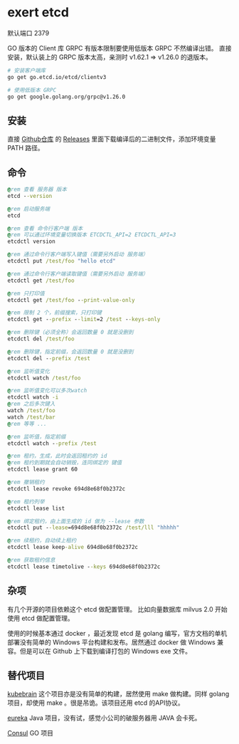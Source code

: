 # exert etcd

默认端口 2379

GO 版本的 Client 库 GRPC 有版本限制要使用低版本 GRPC 不然编译出错。
直接安装，默认装上的 GRPC 版本太高，亲测时 v1.62.1 => v1.26.0 的退版本。

```bash
# 安装客户端库
go get go.etcd.io/etcd/clientv3

# 使用低版本 GRPC
go get google.golang.org/grpc@v1.26.0
```

## 安装

直接 [Github仓库](https://github.com/etcd-io/etcd) 的 [Releases](https://github.com/etcd-io/etcd/releases) 里面下载编译后的二进制文件，添加环境变量 PATH 路径。

## 命令

```bat
@rem 查看 服务器 版本
etcd --version

@rem 启动服务端
etcd

@rem 查看 命令行客户端 版本
@rem 可以通过环境变量切换版本 ETCDCTL_API=2 ETCDCTL_API=3
etcdctl version

@rem 通过命令行客户端写入键值（需要另外启动 服务端）
etcdctl put /test/foo "hello etcd"

@rem 通过命令行客户端读取键值（需要另外启动 服务端）
etcdctl get /test/foo

@rem 只打印值
etcdctl get /test/foo --print-value-only

@rem 限制 2 个，前缀搜索，只打印键
etcdctl get --prefix --limit=2 /test --keys-only

@rem 删除键（必须全称）会返回数量 0 就是没删到
etcdctl del /test/foo

@rem 删除键，指定前缀，会返回数量 0 就是没删到
etcdctl del --prefix /test

@rem 监听值变化
etcdctl watch /test/foo

@rem 监听值变化可以多次watch
etcdctl watch -i
@rem 之后多次键入
watch /test/foo
watch /test/bar
@rem 等等 ...

@rem 监听值，指定前缀
etcdctl watch --prefix /test

@rem 租约，生成，此时会返回租约的 id
@rem 租约到期就会自动销毁，连同绑定的 键值
etcdctl lease grant 60

@rem 撤销租约
etcdctl lease revoke 694d8e68f0b2372c

@rem 租约列举
etcdctl lease list

@rem 绑定租约，由上面生成的 id 做为 --lease 参数
etcdctl put --lease=694d8e68f0b2372c /test/lll "hhhhh"

@rem 续租约，自动续上租约
etcdctl lease keep-alive 694d8e68f0b2372c

@rem 获取租约信息
etcdctl lease timetolive --keys 694d8e68f0b2372c
```

## 杂项

有几个开源的项目依赖这个 etcd 做配置管理。
比如向量数据库 milvus 2.0 开始使用 etcd 做配置管理。

使用的时候基本通过 docker ，最近发现 etcd 是 golang 编写，官方文档的单机部署没有简单的 Windows 平台构建和发布。居然通过 docker 做 Windows 兼容。但是可以在 Github 上下载到编译打包的 Windows exe 文件。

## 替代项目

[kubebrain](https://github.com/kubewharf/kubebrain) 这个项目亦是没有简单的构建，居然使用 make 做构建。同样 golang 项目，却使用 make 。很是吊诡。该项目还用 etcd 的API协议。


[eureka](https://github.com/Netflix/eureka) Java 项目，没有试，感觉小公司的破服务器用 JAVA 会卡死。

[Consul](https://github.com/hashicorp/consul) GO 项目